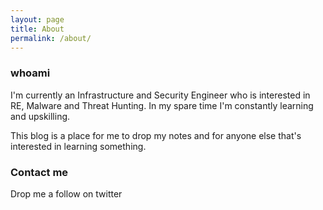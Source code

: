 ```yaml
---
layout: page
title: About
permalink: /about/
---
```


### whoami

I'm currently an Infrastructure and Security Engineer who is interested in RE, Malware and Threat Hunting. In my spare time I'm constantly learning and upskilling. 

This blog is a place for me to drop my notes and for anyone else that's interested in learning something.

### Contact me

Drop me a follow on twitter
